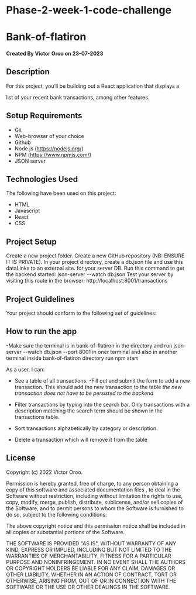 # Phase-2-week-1-code-challenge
# Bank-of-flatiron 
#### Created By Victor Oroo on 23-07-2023

## Description

For this project, you’ll be building out a React application that displays a

list of your recent bank transactions, among other features.


## Setup Requirements

- Git
- Web-browser of your choice
- Github
- Node.js (https://nodejs.org/)
- NPM (https://www.npmjs.com/)
- JSON server

## Technologies Used

The following have been used on this project:

- HTML
- Javascript
- React
- CSS

## Project Setup

Create a new project folder.
Create a new GitHub repository (NB: ENSURE IT IS PRIVATE).
In your project directory, create a db.json file and use this dataLinks to an external site. for your server DB.
Run this command to get the backend started: json-server --watch db.json
Test your server by visiting this route in the browser: http://localhost:8001/transactions

## Project Guidelines
Your project should conform to the following set of guidelines:
## How to run the app

-Make sure the terminal is in bank-of-flatiron in the directory and run json-server --watch db.json --port 8001 in oner terminal and also in another terminal inside bank-of-flatiron directory run npm start


As a user, I can:

- See a table of all transactions.
 -Fill out and submit the form to add a new transaction. This should add the new transaction to the table *the new transaction does not have to be persisted to the backend*
- Filter transactions by typing into the search bar. Only transactions with a description matching the search term should be shown in the transactions table.
- Sort transactions alphabetically by category or description.

- Delete a transaction which will remove it from the table

## License

Copyright (c) 2022 Victor Oroo.

Permission is hereby granted, free of charge, to any person obtaining a copy
of this software and associated documentation files , to deal
in the Software without restriction, including without limitation the rights
to use, copy, modify, merge, publish, distribute, sublicense, and/or sell
copies of the Software, and to permit persons to whom the Software is
furnished to do so, subject to the following conditions:

The above copyright notice and this permission notice shall be included in all
copies or substantial portions of the Software.

THE SOFTWARE IS PROVIDED "AS IS", WITHOUT WARRANTY OF ANY KIND, EXPRESS OR
IMPLIED, INCLUDING BUT NOT LIMITED TO THE WARRANTIES OF MERCHANTABILITY,
FITNESS FOR A PARTICULAR PURPOSE AND NONINFRINGEMENT. IN NO EVENT SHALL THE
AUTHORS OR COPYRIGHT HOLDERS BE LIABLE FOR ANY CLAIM, DAMAGES OR OTHER
LIABILITY, WHETHER IN AN ACTION OF CONTRACT, TORT OR OTHERWISE, ARISING FROM,
OUT OF OR IN CONNECTION WITH THE SOFTWARE OR THE USE OR OTHER DEALINGS IN THE
SOFTWARE.

